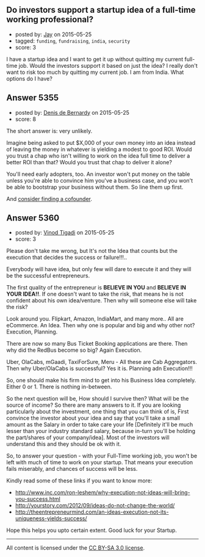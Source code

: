 ## Do investors support a startup idea of a full-time working professional?

- posted by: [Jay](https://stackexchange.com/users/1837303/jay) on 2015-05-25
- tagged: `funding`, `fundraising`, `india`, `security`
- score: 3

I have a startup idea and I want to get it up without quitting my current full-time job. Would the investors support it based on just the idea? I really don't want to risk too much by quitting my current job. I am from India. What options do I have? 


## Answer 5355

- posted by: [Denis de Bernardy](https://stackexchange.com/users/182468/denis-de-bernardy) on 2015-05-25
- score: 8

The short answer is: very unlikely.

Imagine being asked to put $X,000 of your own money into an idea instead of leaving the money in whatever is yielding a modest to good ROI. Would you trust a chap who isn't willing to work on the idea full time to deliver a better ROI than that? Would you trust that chap to deliver it alone?

You'll need early adopters, too. An investor won't put money on the table unless you're able to convince him you've a business case, and you won't be able to bootstrap your business without them. So line them up first.

And [consider finding a cofounder](https://startups.stackexchange.com/questions/3666/is-it-feasible-to-launch-an-app-working-alone).


## Answer 5360

- posted by: [Vinod Tigadi](https://stackexchange.com/users/6152446/vinod-tigadi) on 2015-05-25
- score: 3

Please don't take me wrong, but It's not the Idea that counts but the execution that decides the success or failure!!!..

Everybody will have idea, but only few will dare to execute it and they will be the successful entrepreneurs.

The first quality of the entrepreneur is **BELIEVE IN YOU** and **BELIEVE IN YOUR IDEA!!**. If one doesn't want to take the risk, that means he is not confident about his own idea/venture. Then why will someone else will take the risk?

Look around you. Flipkart, Amazon, IndiaMart, and many more.. All are eCommerce. An Idea. Then why one is popular and big and why other not? Execution, Planning.

There are now so many Bus Ticket Booking applications are there. Then why did the RedBus become so big? Again Execution.

Uber, OlaCabs, mGaadi, TaxiForSure, Meru - All these are Cab Aggregators. Then why Uber/OlaCabs is successful? Yes it is. Planning adn Execution!!!

So, one should make his firm mind to get into his Business Idea completely. Either 0 or 1. There is nothing in-between. 

So the next question will be, How should I survive then? What will be the source of income? So there are many answers to it. If you are looking particularly about the investment, one thing that you can think of is, First convince the investor about your idea and say that you'll take a small amount as the Salary in order to take care your life [Definitely it'll be much lesser than your industry standard salary, because in-turn you'll be holding the part/shares of your company/idea]. Most of the investors will understand this and they should be ok with it.

So, to answer your question - with your Full-Time working job, you won't be left with much of time to work on your startup. That means your execution fails miserably, and chances of success will be less.

Kindly read some of these links if you want to know more:

- http://www.inc.com/ron-leshem/why-execution-not-ideas-will-bring-you-success.html
- http://yourstory.com/2012/09/ideas-do-not-change-the-world/
- http://theentrepreneurmind.com/an-ideas-execution-not-its-uniqueness-yields-success/

Hope this helps you upto certain extent. Good luck for your Startup.



---

All content is licensed under the [CC BY-SA 3.0 license](https://creativecommons.org/licenses/by-sa/3.0/).

